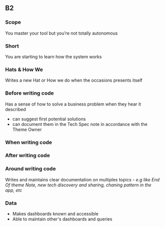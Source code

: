 ## B2
### Scope

You master your tool but you’re not totally autonomous

### Short

You are starting to learn how the system works

### Hats & How We

Writes a new Hat or How we do when the occasions presents itself

### Before writing code

Has a sense of how to solve a business problem when they hear it described
  - can suggest first potential solutions
  - can document them in the Tech Spec note in accordance with the Theme Owner

### When writing code

### After writing code


### Around writing code


Writes and maintains clear documentation on multiples topics - _e.g like End Of theme Note, new tech discovery and sharing, chaning pattern in the app, etc_

### Data

- Makes dashboards known and accessible
- Able to maintain other's dashboards and queries